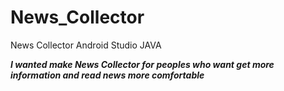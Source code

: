# News_Collector
News Collector Android Studio JAVA

***I wanted make News Collector for peoples who want get more information and read news more comfortable***
